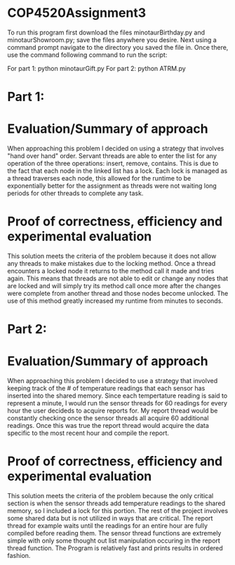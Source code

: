 # COP4520Assignment3

To run this program first download the files minotaurBirthday.py and minotaurShowroom.py; save the files anywhere you desire. Next using a command prompt navigate to the directory you saved the file in. Once there, use the command following command to run the script:

For part 1:
python minotaurGift.py
For part 2:
python ATRM.py

# Part 1:
# Evaluation/Summary of approach

When approaching this problem I decided on using a strategy that involves "hand over hand" order. Servant threads are able to enter the list for any operation of the three operations: insert, remove, contains. This is due to the fact that each node in the linked list has a lock. Each lock is managed as a thread traverses each node, this allowed for the runtime to be exponentially better for the assignment as threads were not waiting long periods for other threads to complete any task. 

# Proof of correctness, efficiency and experimental evaluation

This solution meets the criteria of the problem because it does not allow any threads to make mistakes due to the locking method. Once a thread encounters a locked node it returns to the method call it made and tries again. This means that threads are not able to edit or change any nodes that are locked and will simply try its method call once more after the changes were complete from another thread and those nodes become unlocked. The use of this method greatly increased my runtime from minutes to seconds. 

# Part 2:
# Evaluation/Summary of approach

When approaching this problem I decided to use a strategy that involved keeping track of the # of temperature readings that each sensor has inserted into the shared memory. Since each tempertature reading is said to represent a minute, I would run the sensor threads for 60 readings for every hour the user decideds to acquire reports for. My report thread would be constantly checking once the sensor threads all acquire 60 additional readings. Once this was true the report thread would acquire the data specific to the most recent hour and compile the report. 

# Proof of correctness, efficiency and experimental evaluation

This solution meets the criteria of the problem because the only critical section is when the sensor threads add temperature readings to the shared memory, so I included a lock for this portion. The rest of the project involves some shared data but is not utilized in ways that are critical. The report thread for example waits until the readings for an entire hour are fully compiled before reading them. The sensor thread functions are extremely simple with only some thought out list manipulation occuring in the report thread function. The Program is relatively fast and prints results in ordered fashion.
